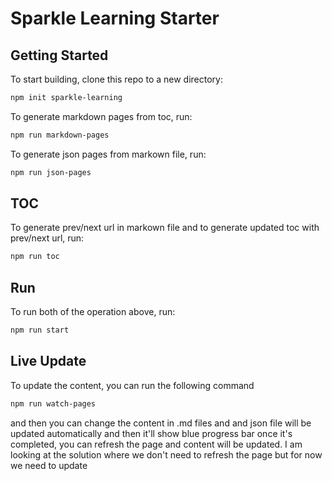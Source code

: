 # Sparkle Learning Starter

## Getting Started

To start building, clone this repo to a new directory:

```bash
npm init sparkle-learning
```


To generate markdown pages from toc, run:

```bash
npm run markdown-pages
```

To generate json pages from markown file, run:

```bash
npm run json-pages
```

## TOC

To generate prev/next url in markown file and to generate updated toc with prev/next url, run:

```bash
npm run toc
```

## Run

To run both of the operation above, run:

```bash
npm run start
```


## Live Update

To update the content, you can run the following command

```bash
npm run watch-pages
```
and then you can change the content in .md files and and json file will be updated automatically and then it'll show blue progress bar once it's completed, you can refresh the page and content will be updated. I am looking at the solution where we don't need to refresh the page but for now we need to update
